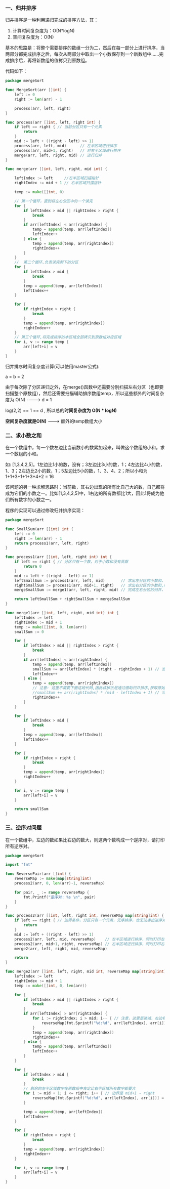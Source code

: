### 一、归并排序

归并排序是一种利用递归完成的排序方法，其：

1. 计算时间复杂度为：O(N*logN)
2. 空间复杂度为：O(N)



基本的思路是：将整个需要排序的数组一分为二，然后在每一部分上进行排序，当两部分都完成排序之后，每次从两部分中取出一个小数保存到一个新数组中......完成排序后，再将新数组的值拷贝到原数组。

代码如下：

```go
package mergeSort

func MergeSort(arr []int) {
	left := 0
	right := len(arr) - 1

	process(arr, left, right)
}

func process(arr []int, left, right int) {
	if left == right { // 当前分区只有一个元素
		return
	}
	mid := left + ((right - left) >> 1)
	process(arr, left, mid)      // 左半区域进行排序
	process(arr, mid+1, right)   // 对右半区域进行排序
	merge(arr, left, right, mid) // 进行归并
}

func merge(arr []int, left, right, mid int) {

	leftIndex := left     //左半区域扫描指针
	rightIndex := mid + 1 // 右半区域扫描指针

	temp := make([]int, 0)

	// 第一个循环，直到将左右分区中的一个读完
	for {
		if leftIndex > mid || rightIndex > right {
			break
		}
		if arr[leftIndex] < arr[rightIndex] {
			temp = append(temp, arr[leftIndex])
			leftIndex++
		} else {
			temp = append(temp, arr[rightIndex])
			rightIndex++
		}
	}
	//  第二个循环,负责读完剩下的分区
	for {
		if leftIndex > mid {
			break
		}
		temp = append(temp, arr[leftIndex])
		leftIndex++
	}

	for {
		if rightIndex > right {
			break
		}
		temp = append(temp, arr[rightIndex])
		rightIndex++
	}
	// 第三个循环,将完成排序的本区域全部拷贝到原数组对应区域
	for i, v := range temp {
		arr[left+i] = v
	}
}
```



归并排序时间复杂度计算(可以使用master公式):

a = b = 2

由于每次除了分区递归之外，在merge()函数中还需要分别扫描左右分区（也即要扫描整个原数组），然后还需要扫描辅助排序数组temp，所以这些额外的时间复杂度为 O(N) ---->  d = 1

log(2,2) == 1 == d  , 所以总的**时间复杂度为 O(N * logN)**



**空间复杂度就是O(N)** ---> 额外的temp数组大小



### 二、求小数之和

在一个数组中，每一个数左边比当前数小的数累加起来，叫做这个数组的小和。求一个数组的小和。

如: [1,3,4,2,5]。1左边比1小的数，没有；3左边比3小的数，1；4左边比4小的数，1、3；2左边比2小的数，1；5左边比5小的数，1、3、4、2；所以小和为1+1+3+1+1+3+4+2 = 16



该问题的另一种求解思路时：当前数，其右边出现的所有比自己大的数，自己都将成为它们的小数之一。比如[1,3,4,2,5]中，1右边的所有数都比1大，因此1将成为他们所有数字的小数之一。



程序的实现可以通过修改归并排序实现：

```go
package mergeSort

func SmallSum(arr []int) int {
	left := 0
	right := len(arr) - 1
	return process1(arr, left, right)
}

func process1(arr []int, left, right int) int {
	if left == right { // 分区只有一个数，对于小数和没有贡献
		return 0
	}
	mid := left + ((right - left) >> 1)
	leftSmallSum := process1(arr, left, mid)       // 求出左分区的小数和，同时完成左分区的排序
	rightSmallSum := process1(arr, mid+1, right)   // 求出右分区的小数和,同时完成右分区的排序
	mergeSmallSum := merge1(arr, left, right, mid) // 完成左右分区的归并，并求出归并带来的小数和

	return leftSmallSum + rightSmallSum + mergeSmallSum
}

func merge1(arr []int, left, right, mid int) int {
	leftIndex := left
	rightIndex := mid + 1
	temp := make([]int, 0, len(arr))
	smallSum := 0

	for {
		if leftIndex > mid || rightIndex > right {
			break
		}
		if arr[leftIndex] < arr[rightIndex] {
			temp = append(temp, arr[leftIndex])
			smallSum += arr[leftIndex] * (right - rightIndex + 1) // 当前数(来自左区域)将成为右边(仅限右区域)所有大数的小数(与原始归并排序不一样的地方)
			leftIndex++
		} else {
			temp = append(temp, arr[rightIndex])
			// 注意: 这里不需要下面这段代码,因此该解法是通过借助归并排序,获取原始数组中(而非排序后数组)每个数其左侧比其大的数的个数
			//smallSum += arr[rightIndex] * (mid - leftIndex + 1) // 当前数(来自右区域)将成为右边(仅限左区域)所有大数的小数(与原始归并排序不一样的地方)
			rightIndex++
		}
	}

	for {
		if leftIndex > mid {
			break
		}
		temp = append(temp, arr[leftIndex])
		leftIndex++
	}

	for {
		if rightIndex > right {
			break
		}
		temp = append(temp, arr[rightIndex])
		rightIndex++
	}

	for i, v := range temp {
		arr[left+i] = v
	}

	return smallSum
}
```

### 三、逆序对问题

在一个数组中，左边的数如果比右边的数大，则这两个数构成一个逆序对，请打印所有逆序对。

```go
package mergeSort

import "fmt"

func ReversePair(arr []int) {
	reverseMap := make(map[string]int)
	process2(arr, 0, len(arr)-1, reverseMap)

	for pair, _ := range reverseMap {
		fmt.Printf("逆序对: %s \n", pair)
	}
}

func process2(arr []int, left, right int, reverseMap map[string]int) {
	if left == right { // 边界条件，分区只有一个元素，无序排序，也无法凑出逆序对
		return
	}
	mid := left + ((right - left) >> 1)
	process2(arr, left, mid, reverseMap)    // 左半区域进行排序，同时打印左半区域的逆序对
	process2(arr, mid+1, right, reverseMap) // 右半区域进行排序，同时打印右半区域的逆序对
	merge2(arr, left, right, mid, reverseMap)

	return
}

func merge2(arr []int, left, right, mid int, reverseMap map[string]int) {
	leftIndex := left
	rightIndex := mid + 1
	temp := make([]int, 0, len(arr))

	for {
		if leftIndex > mid || rightIndex > right {
			break
		}
		if arr[leftIndex] > arr[rightIndex] {
			for i := rightIndex; i > mid; i-- { // 注意，这里是递减，右边有序，因此左区域的该数在原数组中要大于右区域当前数左侧的所有数 (边界是mid+1)
				reverseMap[fmt.Sprintf("%d:%d", arr[leftIndex], arr[i])] = 1
			}
			temp = append(temp, arr[rightIndex])
			rightIndex++
		} else {
			temp = append(temp, arr[leftIndex])
			leftIndex++
		}
	}

	for {
		if leftIndex > mid {
			break
		}
		// 剩余的左半区域数字在原数组中肯定比右半区域所有数字都要大
		for i := mid + 1; i <= right; i++ { // 边界是 mid+1 ~ right
			reverseMap[fmt.Sprintf("%d:%d", arr[leftIndex], arr[i])] = 1
		}

		temp = append(temp, arr[leftIndex])
		leftIndex++
	}

	for {
		if rightIndex > right {
			break
		}
		temp = append(temp, arr[rightIndex])
		rightIndex++
	}

	for i, v := range temp {
		arr[left+i] = v
	}
}
```

